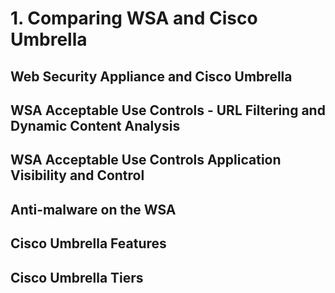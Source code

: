 # 1. Comparing WSA and Cisco Umbrella

## Web Security Appliance and Cisco Umbrella

## WSA Acceptable Use Controls - URL Filtering and Dynamic Content Analysis

## WSA Acceptable Use Controls Application Visibility and Control

## Anti-malware on the WSA

## Cisco Umbrella Features

## Cisco Umbrella Tiers

